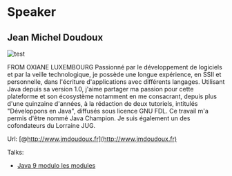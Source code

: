 # Speaker

## Jean Michel Doudoux

![test](https://parisjug.org/xwiki/wiki/oldversion/download/Speaker/DoudouxJeanMichel/jmdouxdoux.jpg)

FROM OXIANE LUXEMBOURG Passionné par le développement de logiciels et par la veille technologique, je possède une longue expérience, en SSII et personnelle, dans l'écriture d'applications avec différents langages. Utilisant Java depuis sa version 1.0, j'aime partager ma passion pour cette plateforme et son écosystème notamment en me consacrant, depuis plus d'une quinzaine d'années, à la rédaction de deux tutoriels, intitulés "Développons en Java", diffusés sous licence GNU FDL. Ce travail m'a permis d'être nommé Java Champion. Je suis également un des cofondateurs du Lorraine JUG.



Url: [@http://www.jmdoudoux.fr](http://www.jmdoudoux.fr)

Talks:

* [Java 9 modulo les modules](/talks/2017/20170613-java9.html)
